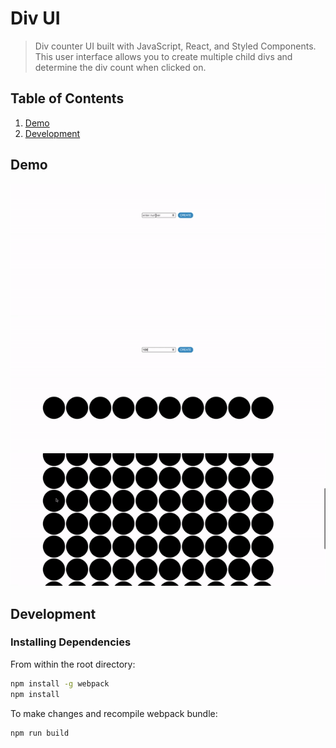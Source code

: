 # Div UI

> Div counter UI built with JavaScript, React, and Styled Components. This user interface allows you to create multiple child divs and determine the div count when clicked on. 

## Table of Contents

1. [Demo](#demo)
2. [Development](#development)

## Demo
![Alt text](./div-ui-demo1.gif "Create requested amount of child divs")
![Alt text](./div-ui-demo2.gif "Horizontally aligns child divs with responsive design")
![Alt text](./div-ui-demo3.gif "Div changes according to click")

## Development

### Installing Dependencies

From within the root directory:

```sh
npm install -g webpack
npm install
```

To make changes and recompile webpack bundle:
```sh
npm run build
```
